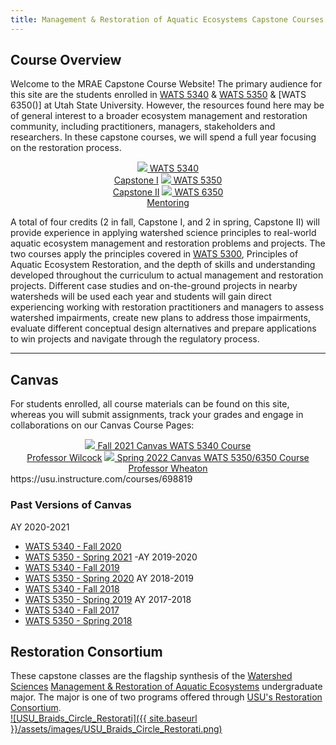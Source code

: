 ```yaml
---
title: Management & Restoration of Aquatic Ecosystems Capstone Courses
---
```



## Course Overview

Welcome to the MRAE Capstone Course Website! The primary audience for this site are the students enrolled in [WATS 5340](http://catalog.usu.edu/preview_course_nopop.php?catoid=12&coid=137186) & [WATS 5350](http://catalog.usu.edu/preview_course_nopop.php?catoid=12&coid=137187) &  [WATS 6350()] at Utah State University. However, the resources found here may be of general interest to a broader ecosystem management and restoration community, including practitioners, managers, stakeholders and researchers. In these capstone courses, we will spend a full year focusing on the restoration process. 

<div align="center">
	<a class="hollow button" href="{{ site.baseurl }}/Course_Topics/WATS_5340"><img src="{{ site.baseurl }}/assets/images/favicons/android-icon-48x48.png">  WATS 5340<br>Capstone I</a>  
	<a class="button" href="{{ site.baseurl }}/Course_Topics/WATS_5350"><img src="{{ site.baseurl }}/assets/images/favicons/android-icon-48x48.png">  WATS 5350<br>Capstone II</a>  
		<a class="button" href="{{ site.baseurl }}/Course_Topics/WATS_6350"><img src="{{ site.baseurl }}/assets/images/favicons/android-icon-48x48.png">  WATS 6350<br> Mentoring</a>  
</div>

A total of four credits (2 in fall, Capstone I, and 2 in spring, Capstone II) will provide experience in applying watershed science principles to real-world aquatic ecosystem management and restoration problems and projects. The two courses apply the principles covered in [WATS 5300]((http://catalog.usu.edu/preview_course_nopop.php?catoid=12&coid=128841)), Principles of Aquatic Ecosystem Restoration, and the depth of skills and understanding developed throughout the curriculum to actual management and restoration projects. Different case studies and on-the-ground projects in nearby watersheds will be used each year and students will gain direct experiencing working with restoration practitioners and managers to assess watershed impairments, create new plans to address those impairments, evaluate different conceptual design alternatives and prepare applications to win projects and navigate through the regulatory process.

------



## Canvas 

For students enrolled, all course materials can be found on this site, whereas you will submit assignments, track your grades and engage in collaborations on our Canvas Course Pages:

<div align="center">
	<a class="hollow button" href="https://usu.instructure.com/courses/659917"><img src="{{ site.baseurl }}/assets/images/canvas_logo.png">  Fall 2021 Canvas WATS 5340 Course <br> Professor Wilcock</a>  
	<a class="hollow button" href="https://usu.instructure.com/courses/698819"><img src="{{ site.baseurl }}/assets/images/canvas_logo.png">  Spring 2022 Canvas WATS 5350/6350 Course<br>Professor Wheaton </a> 
</div>
https://usu.instructure.com/courses/698819


### Past Versions of Canvas
AY 2020-2021
- [WATS 5340 - Fall 2020](https://usu.instructure.com/courses/595866)
- [WATS 5350 - Spring 2021](https://usu.instructure.com/courses/619156)
-AY 2019-2020
- [WATS 5340 - Fall 2019](https://usu.instructure.com/courses/493648)
- [WATS 5350 - Spring 2020](https://usu.instructure.com/courses/531745)
AY 2018-2019
- [WATS 5340 - Fall 2018](https://usu.instructure.com/courses/493648)
- [WATS 5350 - Spring 2019](https://usu.instructure.com/courses/531745)
AY 2017-2018
- [WATS 5340 - Fall 2017](https://usu.instructure.com/courses/468472)
- [WATS 5350 - Spring 2018](https://usu.instructure.com/courses/481819)

## Restoration Consortium

These capstone classes are the flagship synthesis of the [Watershed Sciences](https://qcnr.usu.edu/wats/index) [Management & Restoration of Aquatic Ecosystems](qcnr.usu.edu/undergraduates/prospective/degrees/aquatic_ecosystems) undergraduate major. The major is one of two programs offered through [USU's Restoration Consortium](http://restoration.usu.edu).
<br>
[![USU_Braids_Circle_Restorati]({{ site.baseurl }}/assets/images/USU_Braids_Circle_Restorati.png)](http://restoration.usu.edu)